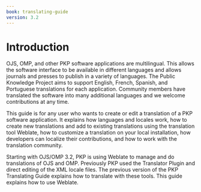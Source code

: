 ```yaml
---
book: translating-guide
version: 3.2
---
```

# Introduction

OJS, OMP, and other PKP software applications are multilingual. This allows the software interface to be available in different languages and allows journals and presses to publish in a variety of languages. The Public Knowledge Project aims to support English, French, Spanish, and Portuguese translations for each application. Community members have translated the software into many additional languages and we welcome contributions at any time.

This guide is for any user who wants to create or edit a translation of a PKP software application. It explains how languages and locales work, how to create new translations and add to existing translations using the translation tool Weblate, how to customize a translation on your local installation, how developers can localize their contributions, and how to work with the translation community.

Starting with OJS/OMP 3.2, PKP is using Weblate to manage and do translations of OJS and OMP. Previously PKP used the Translator Plugin and direct editing of the XML locale files. The previous version of the PKP Translating Guide explains how to translate with these tools. This guide explains how to use Weblate.
